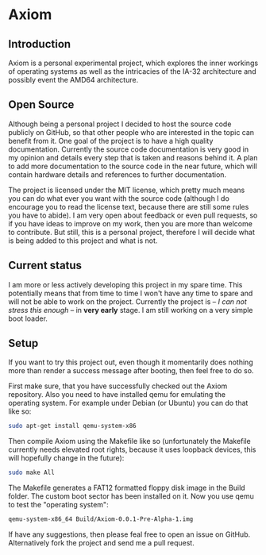 # Axiom

## Introduction
Axiom is a personal experimental project, which explores the inner workings of operating systems as well as the intricacies of the IA-32
architecture and possibly event the AMD64 architecture.

## Open Source
Although being a personal project I decided to host the source code publicly on GitHub, so that other people who are interested in the
topic can benefit from it. One goal of the project is to have a high quality documentation. Currently the source code documentation is
very good in my opinion and details every step that is taken and reasons behind it. A plan to add more documentation to the source code
in the near future, which will contain hardware details and references to further documentation.

The project is licensed under the MIT license, which pretty much means you can do what ever you want with the source code (although I do
encourage you to read the license text, because there are still some rules you have to abide). I am very open about feedback or even pull
requests, so if you have ideas to improve on my work, then you are more than welcome to contribute. But still, this is a personal
project, therefore I will decide what is being added to this project and what is not.

## Current status
I am more or less actively developing this project in my spare time. This potentially means that from time to time I won't have any time
to spare and will not be able to work on the project. Currently the project is &ndash; *I can not stress this enough* &ndash; in **very
early** stage. I am still working on a very simple boot loader.

## Setup
If you want to try this project out, even though it momentarily does nothing more than render a success message after booting, then feel
free to do so.

First make sure, that you have successfully checked out the Axiom repository. Also you need to have installed qemu for emulating the
operating system. For example under Debian (or Ubuntu) you can do that like so:

```bash
sudo apt-get install qemu-system-x86
```

Then compile Axiom using the Makefile like so (unfortunately the Makefile currently needs elevated root rights, because it uses loopback
devices, this will hopefully change in the future):

```bash
sudo make All
```

The Makefile generates a FAT12 formatted floppy disk image in the Build folder. The custom boot sector has been installed on it. Now you
use qemu to test the "operating system":

```bash
qemu-system-x86_64 Build/Axiom-0.0.1-Pre-Alpha-1.img
```

If have any suggestions, then please feal free to open an issue on GitHub. Alternatively fork the project and send me a pull request.